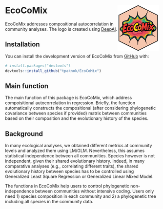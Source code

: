 
<!-- README.md is generated from README.Rmd. Please edit that file -->

# EcoCoMix <img src="man/figures/Logo_hex.png" align="right" height="150" />

<!-- badges: start -->
<!-- badges: end -->

EcoCoMix addresses compositional autocorrelation in community analyses.
The logo is created using
[DeepAI](https://deepai.org/machine-learning-model/text2img).

## Installation

You can install the development version of EcoCoMix from
[GitHub](https://github.com/) with:

``` r
# install.packages("devtools")
devtools::install_github("tpaknok/EcoCoMix")
```

## Main function

The main function of this package is EcoCoMix, which address
compoisitional autocorrelation in regression. Briefly, the function
automatically constructs the compositional (after considering
phylogenetic covariance between species if provided) matrix between
communities based on their composition and the evolutionary history of
the species.

## Background

In many ecological analyses, we obtained different metrics at community
levels and analyzed them using LM/GLM. Nevertheless, this assumes
statistical independence between all communities. Species however is not
independent, given their shared evolutionary history. Indeed, in many
comparative analyses (e.g., correlating different traits), the shared
evolutionary history between species has to be controlled using
Generalized Least Square Regression or Generalized Linear Mixed Model.

The functions in EcoCoMix help users to control phylogenetic
non-independence between communities without intensive coding. Users
only need 1) species composition in each community and 2) a phylogenetic
tree including all species in the community data.
